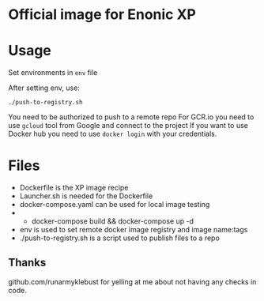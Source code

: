 # Official image for Enonic XP

# Usage
Set environments in `env` file

After setting env, use:
```
./push-to-registry.sh 
```

You need to be authorized to push to a remote repo
For GCR.io you need to use `gcloud` tool from Google and connect to the project
If you want to use Docker hub you need to use 
`docker login` with your credentials.

# Files 
* Dockerfile is the XP image recipe
* Launcher.sh is needed for the Dockerfile
* docker-compose.yaml can be used for local image testing
* * docker-compose build && docker-compose up -d
* env is used to set remote docker image registry and image name:tags
* ./push-to-registry.sh is a script used to publish files to a repo

## Thanks
github.com/runarmyklebust for yelling at me about not having any checks in code.
